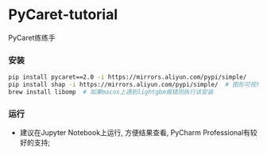# PyCaret-tutorial
PyCaret练练手

### 安装  
```bash
pip install pycaret==2.0 -i https://mirrors.aliyun.com/pypi/simple/
pip install shap -i https://mirrors.aliyun.com/pypi/simple/  # 图形可视化
brew install libomp  # 如果macos上遇到lightgbm报错则执行该安装
```

### 运行
* 建议在Jupyter Notebook上运行, 方便结果查看, PyCharm Professional有较好的支持;




